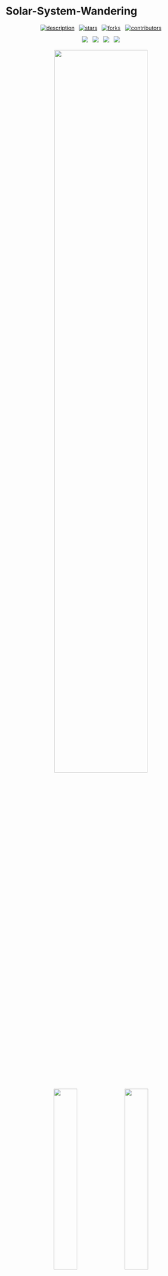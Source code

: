 # Solar-System-Wandering

<div align="center">

  [![description](https://img.shields.io/badge/project-Individual-FFB7C5?style=for-the-badge)](https://github.com/KennardWang/Solar-System-Wandering)
  &nbsp;
  [![stars](https://img.shields.io/github/stars/KennardWang/Solar-System-Wandering?style=for-the-badge&color=FDEE21)](https://github.com/KennardWang/Solar-System-Wandering/stargazers)
  &nbsp;
  [![forks](https://img.shields.io/github/forks/KennardWang/Solar-System-Wandering?style=for-the-badge&color=white)](https://github.com/KennardWang/Solar-System-Wandering/forks)
  &nbsp;
  [![contributors](https://img.shields.io/github/contributors/KennardWang/Solar-System-Wandering?style=for-the-badge&color=8BC0D0)](https://github.com/KennardWang/Solar-System-Wandering/graphs/contributors)
  
  <img src="https://img.shields.io/badge/windows-0078D6?logo=windows&logoColor=white&style=for-the-badge" />
  &nbsp;
  <img src="https://img.shields.io/badge/C%2B%2B-00599C?style=for-the-badge&logo=c%2B%2B&logoColor=white" />
  &nbsp;
  <img src="https://img.shields.io/badge/OpenGL-696969?style=for-the-badge&logo=opengl" />
  &nbsp;
  <img src="https://img.shields.io/badge/Visual_Studio-5C2D91?style=for-the-badge&logo=visual%20studio&logoColor=white" />
</div>

<br>

<div align=center>
  <img src="https://kennardwang.github.io/Image-Source/Solar-System-Wandering/demo1.png" width="70%" />
</div>

<br>
<div align=center>
  <img src="https://kennardwang.github.io/Image-Source/Solar-System-Wandering/demo2.png" width="35%" />
  &nbsp;
  <img src="https://kennardwang.github.io/Image-Source/Solar-System-Wandering/demo3.png" width="35%" />
</div>

<div align=center>
  <img src="https://kennardwang.github.io/Image-Source/Solar-System-Wandering/demo4.png" width="35%" />
  &nbsp;
  <img src="https://kennardwang.github.io/Image-Source/Solar-System-Wandering/demo5.png" width="35%" />
</div>

<br>

It is a project of MUST course ***CS104-Computer Graphics***, which is a game developed in C++ and OpenGL. The game allows users to control a spacecraft and wander around the solar system.

+ [Watch the full demo](https://kennardwang.github.io/Image-Source/Solar-System-Wandering/video.mp4)



## Table of Contents

- [Development Environment](#development-environment)
- [Install](#install)
- [Usage](#usage)
- [File Description](#file-description)
- [Design](#design)
- [Releases](#releases)
- [Maintainers](#maintainers)
- [Contributing](#contributing)
- [License](#license)



## Development Environment

| <!--> | <!--> |
|:---:|:---:|
| System | Windows 10 x64 |
| Language | C++, GLSL |
| IDE | Visual Studio 2019 Community v16.7.5 |



## Install

1. Download the repository by `git clone https://github.com/MUST-SCSE-SE-2018/Solar-System-Wandering.git`.
2. [Download](https://github.com/KennardWang/Solar-System-Wandering/releases) the **deployment** folder and unzip.
3. Create a project and copy all files into the root directory.

  <div align=center>
     <img src="https://kennardwang.github.io/Image-Source/Solar-System-Wandering/tutorial1.png" width="60%" />
  </div>

4. Click **Show All Files**, and select all files except those in **deployment**. Right-click and choose **Include In Project**. Find `spacecraft.obj`, right click and choose **Properties**.

  <div align=center>
     <img src="https://kennardwang.github.io/Image-Source/Solar-System-Wandering/tutorial2.png" width="25%" />
     &nbsp;
     <img src="https://kennardwang.github.io/Image-Source/Solar-System-Wandering/tutorial3.png" width="25%" />
     &nbsp;
     <img src="https://kennardwang.github.io/Image-Source/Solar-System-Wandering/tutorial4.png" width="25%" />
  </div>


5. Set the value of **Excluded from Build** to **Yes**. Find ***project -> Properties -> C/C++ -> General***, and set the include directories as `.../deployment/include`. Find ***project -> Properties -> Linker -> General***, and set the additional library directories as `.../deployment/lib`. Find ***project -> Properties -> Linker -> Input***, and set the additional dependencies as `glfw3.lib glew32.lib soil2-debug.lib opengl32.lib`.

  <div align=center>
    <img src="https://kennardwang.github.io/Image-Source/Solar-System-Wandering/tutorial5.png" width="35%" />
    &nbsp;
    <img src="https://kennardwang.github.io/Image-Source/Solar-System-Wandering/tutorial6.png" width="35%" />
  </div>

  <div align=center>
    <img src="https://kennardwang.github.io/Image-Source/Solar-System-Wandering/tutorial7.png" width="35%" />
    &nbsp;
    <img src="https://kennardwang.github.io/Image-Source/Solar-System-Wandering/tutorial8.png" width="35%" />
  </div>



## Usage

Compile all the files and run the executable file. The keyboard and mouse events are listed below.
       
|Command|Event|
|:---:|---|
|KEY_Q|Quit|
|KEY_A|Turn Left|           
|KEY_D|Turn Right| 
|KEY_W|Turn Up|
|KEY_S|Turn Down|
|KEY_Z|Move Forward|
|KEY_C|Move Backward|
|KEY_UP|Move Upward|
|KEY_DOWN|Move Downward|
|KEY_LEFT|Move Left|
|KEY_RIGHT|Move Right|
|MOUSE_SCROLLUP|Scale Up|
|MOUSE_SCROLLDOWN|Scale Down|
|WINDOW_RESIZE|Automatic Adaptation|
|CURSOR_Hide ( optional )|Hide Cursor|



## File Description

|File Name|Description|
|:---:|---|
|main.cpp|The main program to handle events of solar system|
|Sphere.h|Declaration of functions in Sphere.cpp|
|Sphere.cpp|Utilities of sphere creation|
|Torus.h|Declaration of functions in Torus.cpp|
|Torus.cpp|Utilities of torus creation|
|Utils.h|Declaration of functions in Utils.cpp|
|Utils.cpp|Some utilities|
|ImportedModel.h|Declaration of functions in ImportedModel.cpp|
|ImportedModel.cpp|Utilities of model import|
|vertShader.glsl|Vertext shader of among planet, spacecraft and lighting|
|fragShader.glsl|Fragment shader of among planet, spacecraft and lighting|
|vertShader_skybox.glsl|Vertext shader of skybox|
|fragShader_skybox.glsl|Fragment shader of skybox|
|texture|Texture images|
|spacecraft.obj|Model object|



## Design
+ Planet
  + Description
  > I draw the sun and the other 8 planets (including Mercury, Venus, Earth with Moon, Mars, Jupiter, Saturn, Uranus and Neptune. By the way, Pluto is too small to see in the program so I omit it). Each of the planets has some special features.
  
  + Features
    1. Revolution
    > Each planet has a different revolution speed. As we all know, Mercury has the highest revolution speed because it is the nearest planet to the Sun. And the Neptune is the lowest one. You could see this clearly in my video demo.
      
    2. Rotation
    > Each planet has a different rotation direction and speed, as well as the rotation axis. For example, Venus rotates from the east to the west and others are different. Additionally, the rotation axis of the Uranus is the x-axis because the Uranus rotates while 'lying'. The rotation axis of Mars, Neptune, Earth and Saturn has a constant angle to the y-axis.
       
    3. Size
    > Each planet has a different size. Except for the Sun, Jupiter is the largest and the Mercury is the smallest.
       
    4. Other special features
    > The implementation of the ring of Saturn, which is made of Torus.           
  
  + Code fragment (use Saturn as an example)
    + Revolution & rotation & size
       
	    ```
	    mvStack.push(mvStack.top());
	    mvStack.top() *= glm::translate(glm::mat4(1.0f), glm::vec3(sin((float)currentTime * 0.4) * 39, 0.0f, cos((float)currentTime * 0.4) * 39));  // planet revolution
	    tmpMat = mvStack.top();
	    mvStack.push(mvStack.top());
	
	    // rotation axis
	    mvStack.top() *= rotate(glm::mat4(1.0f), toRadians(26.7), glm::vec3(0.0, 0.0, 1.0));  
	    // self rotation
	    mvStack.top() *= rotate(glm::mat4(1.0f), (float)currentTime * 3, glm::vec3(0.0, 1.0, 0.0)); 
	    // size of the saturn 
	    mvStack.top() *= scale(glm::mat4(1.0f), glm::vec3(4.0f, 4.0f, 4.0f));      
	    ```
         
    + Bind VBO & apply texture
       
	    ```
	    //-----------------------  sphere == saturn
	    glUniformMatrix4fv(mvLoc, 1, GL_FALSE, glm::value_ptr(mvStack.top()));
	    glUniformMatrix4fv(projLoc, 1, GL_FALSE, glm::value_ptr(pMat));
	    glBindBuffer(GL_ARRAY_BUFFER, vbo[0]);
	    glVertexAttribPointer(0, 3, GL_FLOAT, GL_FALSE, 0, 0);
	    glEnableVertexAttribArray(0);
	    glBindBuffer(GL_ARRAY_BUFFER, vbo[1]);
	    glVertexAttribPointer(1, 2, GL_FLOAT, GL_FALSE, 0, 0);
	    glEnableVertexAttribArray(1);
	
	    glActiveTexture(GL_TEXTURE0);
	    glBindTexture(GL_TEXTURE_2D, saturnTexture);  // texture
	    glEnable(GL_CULL_FACE);
	    glFrontFace(GL_CCW);
	    glEnable(GL_DEPTH_TEST);
	    glDepthFunc(GL_LEQUAL);
	    glDrawArrays(GL_TRIANGLES, 0, mySphere.getNumIndices());
	
	    mvStack.pop();
	    mvStack.pop();
	    ```
         
    + The ring of Saturn
       
	    ```
	    // saturn ring
	    vMat = tmpMat;
	    vMat *= glm::translate(glm::mat4(1.0f), glm::vec3(0.0, 0.0f, 12.0f));
	    // rotation axis
	    vMat *= rotate(glm::mat4(1.0f), toRadians(26.7), glm::vec3(0.0, 0.0, 1.0));  
	    vMat *= scale(glm::mat4(1.0f), glm::vec3(12.0f, 1.0f, 12.0f));
	    mMat = glm::translate(glm::mat4(1.0f), glm::vec3(torLocX, torLocY, torLocZ));
	
	    glUniformMatrix4fv(mvLoc, 1, GL_FALSE, glm::value_ptr(mvMat));
	    glUniformMatrix4fv(projLoc, 1, GL_FALSE, glm::value_ptr(pMat));      
	    glBindBuffer(GL_ARRAY_BUFFER, vbo[5]);
	    glVertexAttribPointer(0, 3, GL_FLOAT, GL_FALSE, 0, 0);
	    glEnableVertexAttribArray(0);
	    glBindBuffer(GL_ARRAY_BUFFER, vbo[7]);
	    glVertexAttribPointer(1, 3, GL_FLOAT, GL_FALSE, 0, 0);
	    glEnableVertexAttribArray(1);
	
	    glEnable(GL_CULL_FACE);
	    glFrontFace(GL_CCW);
	    glEnable(GL_DEPTH_TEST);
	    glDepthFunc(GL_LEQUAL);
	    glBindBuffer(GL_ELEMENT_ARRAY_BUFFER, vbo[8]);
	    glDrawElements(GL_TRIANGLES, numTorusIndices, GL_UNSIGNED_INT, 0);
	    ```
	  
+ Light
  + Description
  > As we all know, the sun generates sunlight to light up all the planets. Because of the far distance, the sunlight can be considered direct light, which is a parallel emission without a highlight point. That's why we use the direct light ADS model here and omit the highlight point.
  
  + Features
  > Each planet has both a bright side and a dark side according to different light angles of the sun, which enhances the reality of view.
  
  + Code fragment (add the following code into the former code fragment if you want to apply light to an object)
    + In `main.cpp`
    
	    ```
	    vMat = mvStack.top();
	    vMat *= glm::translate(glm::mat4(1.0f), glm::vec3(sin((float)currentTime * 0.4) * 39, 0.0f, cos((float)currentTime * 0.4) * 39)) * rotate(glm::mat4(1.0f), toRadians(26.7), glm::vec3(0.0, 0.0, 1.0)) * rotate(glm::mat4(1.0f), (float)currentTime * 3, glm::vec3(0.0, 1.0, 0.0)); // apply data of the Saturn
	    installLights(vMat);
	    mvMat = vMat * mMat;
	    invTrMat = glm::transpose(-glm::inverse(mvMat));
	    ```
    
    + In `fragShader.glsl`
    
	    ```
	    void main(void)
	    {    	
	      // normalize the light, normal, and view vectors:
	      vec3 L = normalize(varyingLightDir);
	      vec3 N = normalize(varyingNormal);
	      vec3 V = normalize(-varyingVertPos);
	
	      // compute light reflection vector, with respect N:
	      vec3 R = normalize(reflect(-L, N));
	
	      // get the angle between the light and surface normal:
	      float cosTheta = dot(L,N);
	
	      // angle between the view vector and reflected light:
	      float cosPhi = dot(V,R);
	
	      // compute ADS contributions (per pixel):
	      // apply both texture and ADS lighting model
	      vec3 ambient = ((globalAmbient * material.ambient) + (light.ambient * material.ambient)).xyz * vec3(texture(s,tc));  
	      vec3 diffuse = light.diffuse.xyz * material.diffuse.xyz * max(cosTheta,0.0) * vec3(texture(s,tc)); // use matrix product
	      vec3 specular = light.specular.xyz * material.specular.xyz * pow(max(cosPhi,0.0), material.shininess);
	
	      fragColor = vec4((ambient + diffuse + specular), 1.0);
	
	    }
	    ```
      
    + In `vertShader.glsl`
    
	    ```
	    void main(void)
	    {	
	      tc = tex_coord;
	      varyingVertPos = (mv_matrix * vec4(vertPos,1.0)).xyz;
	      varyingLightDir = light.position - varyingVertPos;
	      varyingNormal = (norm_matrix * vec4(vertNormal,1.0)).xyz;
	
	      gl_Position = proj_matrix * mv_matrix * vec4(vertPos,1.0);
	    }
	    ```

+ Galaxy Background
  + Description
  > I use the skybox texture-mapping method provided by the textbook and add automatic rotation so that you can see the surround of the skybox.
  
  + Features
  > Background will rotate automatically.
  
  + Code fragment
    + Main code used in `void display(GLFWwindow\* window, double currentTime)`
    
	    ```
	    void set_skybox(double currentTime) {
	
	      glUseProgram(renderingProgramCubeMap);
	
	      vMat = glm::translate(glm::mat4(1.0f), glm::vec3(-cameraX, -cameraY, -cameraZ));
	
	      // skybox rotation
	      vMat *= rotate(glm::mat4(1.0f), (float)currentTime * 0.1f, glm::vec3(0.0, 1.0, 0.0)); 
	      mMat = glm::translate(glm::mat4(1.0f), glm::vec3(cameraX, cameraY, cameraZ));
	      mvMat = vMat * mMat;
	
	      mvLoc = glGetUniformLocation(renderingProgramCubeMap, "mv_matrix");
	      projLoc = glGetUniformLocation(renderingProgramCubeMap, "proj_matrix");
	
	      glUniformMatrix4fv(mvLoc, 1, GL_FALSE, glm::value_ptr(mvMat));
	      glUniformMatrix4fv(projLoc, 1, GL_FALSE, glm::value_ptr(pMat));
	
	      glBindBuffer(GL_ARRAY_BUFFER, vbo[3]);
	      glVertexAttribPointer(0, 3, GL_FLOAT, GL_FALSE, 0, 0);
	      glEnableVertexAttribArray(0);
	
	      glBindBuffer(GL_ARRAY_BUFFER, vbo[4]);
	      glVertexAttribPointer(1, 2, GL_FLOAT, GL_FALSE, 0, 0);
	      glEnableVertexAttribArray(1);
	
	      glActiveTexture(GL_TEXTURE0);
	      glBindTexture(GL_TEXTURE_2D, skyboxTexture);
	
	      glEnable(GL_CULL_FACE);
	      glFrontFace(GL_CCW);	// cube is CW, but we are viewing the inside
	      glDisable(GL_DEPTH_TEST);
	      glDrawArrays(GL_TRIANGLES, 0, 36);
	      glEnable(GL_DEPTH_TEST);
	    }
	    ```
    
    + Do not forget to initialize and load first in `init()`
          
	    ```
	    // initialization
	    renderingProgramCubeMap = Utils::createShaderProgram("vertShader_skybox.glsl", "fragShader_skybox.glsl");
	    
	    // load skybox
	    skyboxTexture = Utils::loadTexture("texture/galaxy.jpg");
	    glEnable(GL_TEXTURE_CUBE_MAP_SEAMLESS);
	    ```
      
    + In `fragShader_skybox.glsl`
    
	    ```
	    #version 430
	
	    in vec2 tc;
	    out vec4 fragColor;
	
	    uniform mat4 mv_matrix;
	    uniform mat4 proj_matrix;
	    layout (binding = 0) uniform sampler2D s;
	
	    void main(void)
	    {
	      fragColor = texture(s,tc);
	    }
	    ```
      
    + In `vertShader_skybox.glsl`
    
	    ```
	    #version 430
	
	    layout (location = 0) in vec3 position;
	    layout (location = 1) in vec2 tex_coord;
	    out vec2 tc;
	
	    uniform mat4 mv_matrix;
	    uniform mat4 proj_matrix;
	    layout (binding = 0) uniform sampler2D s;
	
	    void main(void)
	    {
	      tc = tex_coord;
	      gl_Position = proj_matrix * mv_matrix * vec4(position,1.0);
	    } 
	    ```
   
+ Player control  
  + Code fragment
    + Import model
    
	    ```
	    ImportedModel myModel("spacecraft.obj");  // global
	      
	    // set model object vertices
	    std::vector<glm::vec3> vert3 = myModel.getVertices();
	    std::vector<glm::vec2> tex3 = myModel.getTextureCoords();
	    std::vector<glm::vec3> norm3 = myModel.getNormals();

	    std::vector<float> pvalues3;
	    std::vector<float> tvalues3;
	    std::vector<float> nvalues3;
	
	    for (int i = 0; i < myModel.getNumVertices(); i++) {
		  pvalues3.push_back((vert3[i]).x);
		  pvalues3.push_back((vert3[i]).y);
		  pvalues3.push_back((vert3[i]).z);
		  tvalues3.push_back((tex3[i]).s);
		  tvalues3.push_back((tex3[i]).t);
		  nvalues3.push_back((norm3[i]).x);
		  nvalues3.push_back((norm3[i]).y);
		  nvalues3.push_back((norm3[i]).z);
	    }
	    ```
              
    + Keyboard events
    
	    ```
	    void key_callback(GLFWwindow* window, int key, int scancode, int action, int mode){
	
	      if (key == GLFW_KEY_Q && action == GLFW_PRESS)
	        glfwSetWindowShouldClose(window, GL_TRUE);  // Q to quit
	      if (action == GLFW_PRESS)  // while press
	        keys[key] = true;
	      else if (action == GLFW_RELEASE)  // while release
	        keys[key] = false;
	    }
	    
	    void spacecraftMove(){
	
	      GLfloat moveSpeed = 0.15f;
	
	      if (keys[GLFW_KEY_LEFT])
	        camMovX += moveSpeed;  // move left
	      if (keys[GLFW_KEY_RIGHT])
	        camMovX -= moveSpeed;  // move right
	      if (keys[GLFW_KEY_UP])
	        camMovY -= moveSpeed;  // move up
	      if (keys[GLFW_KEY_DOWN])
	        camMovY += moveSpeed;  // move down
	      if (keys[GLFW_KEY_Z])
	        camMovZ += moveSpeed;  // move forward
	      if (keys[GLFW_KEY_C])
	        camMovZ -= moveSpeed;  // move back
	      if (keys[GLFW_KEY_W])
	        rotUDOffset -= 0.005f;  // rotate up
	      if (keys[GLFW_KEY_S])
	        rotUDOffset += 0.005f;  // rotate down
	      if (keys[GLFW_KEY_A])
	        rotLROffset -= 0.005f;  // rotate left
	      if (keys[GLFW_KEY_D])
	        rotLROffset += 0.005f;  // rotate right
	    }
	    ```
      
    + Mouse events
    
	    ```
	    void scroll_callback(GLFWwindow* window, double xoffset, double yoffset){
	
	      if (scaleOffset >= 0.5f && scaleOffset <= 1.2f)  // scroll scale
	        scaleOffset -= yoffset * 0.02f;
	      if (scaleOffset <= 0.5f)
	        scaleOffset = 0.5f;
	      if (scaleOffset >= 1.2f)
	        scaleOffset = 1.2f;
	
	      pMat = glm::perspective(scaleOffset, aspect, 0.1f, 1000.0f);  // modify project matrix
	    }
	    ```
      
    + Apply all the callback function
    
    	```
    	// call back event
        glfwSetWindowSizeCallback(window, window_size_callback);
        glfwSetKeyCallback(window, key_callback);
        glfwSetScrollCallback(window, scroll_callback);
        //glfwSetInputMode(window, GLFW_CURSOR, GLFW_CURSOR_DISABLED);  // optional: hide the cursor

        while (!glfwWindowShouldClose(window)) {	
	    spacecraftMove();
	    display(window, glfwGetTime());	
	    glfwSwapBuffers(window);
	    glfwPollEvents();
        }
        ```



## Releases

[![badge](https://img.shields.io/badge/release-Latest-FF7800)](https://github.com/KennardWang/Solar-System-Wandering/releases/tag/environment)



## Maintainers

![badge](https://img.shields.io/badge/maintenance-NO-EF2D5E) [@KennardWang](https://github.com/KennardWang)



## Contributing

Feel free to [open an issue](https://github.com/KennardWang/Solar-System-Wandering/issues) or submit [PRs](https://github.com/KennardWang/Solar-System-Wandering/pulls).



## License

[![license](https://img.shields.io/github/license/KennardWang/Solar-System-Wandering)](LICENSE) © Kennard Wang ( 2020.12.5 )
